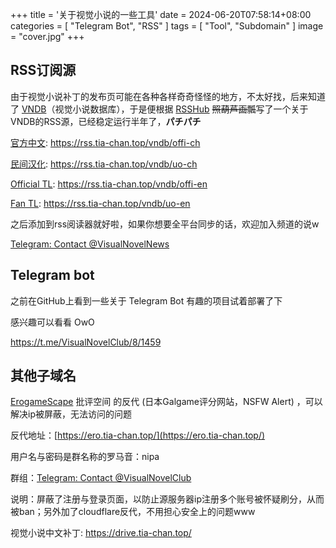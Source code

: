 +++
title = '关于视觉小说的一些工具'
date = 2024-06-20T07:58:14+08:00
categories = [
    "Telegram Bot",
    "RSS"
]
tags = [
    "Tool",
    "Subdomain"
]
image = "cover.jpg"
+++



## RSS订阅源

由于视觉小说补丁的发布页可能在各种各样奇奇怪怪的地方，不太好找，后来知道了 [VNDB](https://vndb.org)（视觉小说数据库），于是便根据 [RSSHub](https://docs.rsshub.app/zh/joinus/new-rss/start-code) ~~照葫芦画瓢~~写了一个关于VNDB的RSS源，已经稳定运行半年了，**パチパチ**

[官方中文](https://vndb.org/r?q=&o=d&s=released&f=06741122wzh_dHans-2wzh_dHant-Ng014owinjwsteam-N48N68022gja4gco): https://rss.tia-chan.top/vndb/offi-ch

[民间汉化](https://vndb.org/r?q=&o=d&s=released&f=04741Ng114owin122wzh_dHans-2wzh_dHant-): https://rss.tia-chan.top/vndb/uo-ch

[Official TL](https://vndb.org/r?q=&o=d&s=released&f=067412genNg014owinjwsteam-N48N68022gja4gco): https://rss.tia-chan.top/vndb/offi-en

[Fan TL](https://vndb.org/r?q=&o=d&s=released&f=04741Ng114owin2gen): https://rss.tia-chan.top/vndb/uo-en

之后添加到rss阅读器就好啦，如果你想要全平台同步的话，欢迎加入频道的说w

[Telegram: Contact @VisualNovelNews](https://t.me/VisualNovelNews)

## Telegram bot

之前在GitHub上看到一些关于 Telegram Bot 有趣的项目试着部署了下

感兴趣可以看看 OwO

https://t.me/VisualNovelClub/8/1459

## 其他子域名

[ErogameScape](https://erogamescape.dyndns.org) 批评空间 的反代 (日本Galgame评分网站，NSFW Alert) ，可以解决ip被屏蔽，无法访问的问题  

反代地址：[https://ero.tia-chan.top/](https://ero.tia-chan.top/)  

用户名与密码是群名称的罗马音：nipa

群组：[Telegram: Contact @VisualNovelClub](https://t.me/VisualNovelClub)

说明：屏蔽了注册与登录页面，以防止源服务器ip注册多个账号被怀疑刷分，从而被ban；另外加了cloudflare反代，不用担心安全上的问题www

视觉小说中文补丁: https://drive.tia-chan.top/
